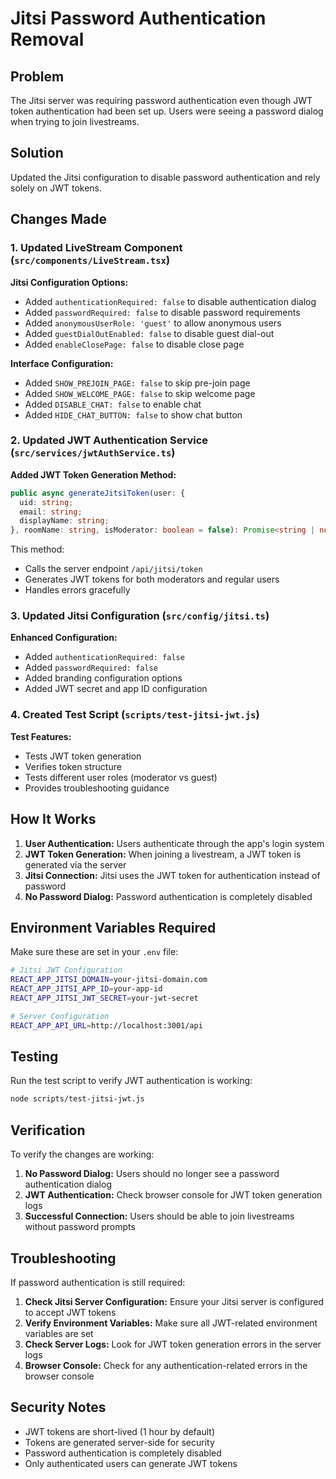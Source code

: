 # Jitsi Password Authentication Removal

## Problem
The Jitsi server was requiring password authentication even though JWT token authentication had been set up. Users were seeing a password dialog when trying to join livestreams.

## Solution
Updated the Jitsi configuration to disable password authentication and rely solely on JWT tokens.

## Changes Made

### 1. Updated LiveStream Component (`src/components/LiveStream.tsx`)

**Jitsi Configuration Options:**
- Added `authenticationRequired: false` to disable authentication dialog
- Added `passwordRequired: false` to disable password requirements
- Added `anonymousUserRole: 'guest'` to allow anonymous users
- Added `guestDialOutEnabled: false` to disable guest dial-out
- Added `enableClosePage: false` to disable close page

**Interface Configuration:**
- Added `SHOW_PREJOIN_PAGE: false` to skip pre-join page
- Added `SHOW_WELCOME_PAGE: false` to skip welcome page
- Added `DISABLE_CHAT: false` to enable chat
- Added `HIDE_CHAT_BUTTON: false` to show chat button

### 2. Updated JWT Authentication Service (`src/services/jwtAuthService.ts`)

**Added JWT Token Generation Method:**
```typescript
public async generateJitsiToken(user: {
  uid: string;
  email: string;
  displayName: string;
}, roomName: string, isModerator: boolean = false): Promise<string | null>
```

This method:
- Calls the server endpoint `/api/jitsi/token`
- Generates JWT tokens for both moderators and regular users
- Handles errors gracefully

### 3. Updated Jitsi Configuration (`src/config/jitsi.ts`)

**Enhanced Configuration:**
- Added `authenticationRequired: false`
- Added `passwordRequired: false`
- Added branding configuration options
- Added JWT secret and app ID configuration

### 4. Created Test Script (`scripts/test-jitsi-jwt.js`)

**Test Features:**
- Tests JWT token generation
- Verifies token structure
- Tests different user roles (moderator vs guest)
- Provides troubleshooting guidance

## How It Works

1. **User Authentication:** Users authenticate through the app's login system
2. **JWT Token Generation:** When joining a livestream, a JWT token is generated via the server
3. **Jitsi Connection:** Jitsi uses the JWT token for authentication instead of password
4. **No Password Dialog:** Password authentication is completely disabled

## Environment Variables Required

Make sure these are set in your `.env` file:

```bash
# Jitsi JWT Configuration
REACT_APP_JITSI_DOMAIN=your-jitsi-domain.com
REACT_APP_JITSI_APP_ID=your-app-id
REACT_APP_JITSI_JWT_SECRET=your-jwt-secret

# Server Configuration
REACT_APP_API_URL=http://localhost:3001/api
```

## Testing

Run the test script to verify JWT authentication is working:

```bash
node scripts/test-jitsi-jwt.js
```

## Verification

To verify the changes are working:

1. **No Password Dialog:** Users should no longer see a password authentication dialog
2. **JWT Authentication:** Check browser console for JWT token generation logs
3. **Successful Connection:** Users should be able to join livestreams without password prompts

## Troubleshooting

If password authentication is still required:

1. **Check Jitsi Server Configuration:** Ensure your Jitsi server is configured to accept JWT tokens
2. **Verify Environment Variables:** Make sure all JWT-related environment variables are set
3. **Check Server Logs:** Look for JWT token generation errors in the server logs
4. **Browser Console:** Check for any authentication-related errors in the browser console

## Security Notes

- JWT tokens are short-lived (1 hour by default)
- Tokens are generated server-side for security
- Password authentication is completely disabled
- Only authenticated users can generate JWT tokens 